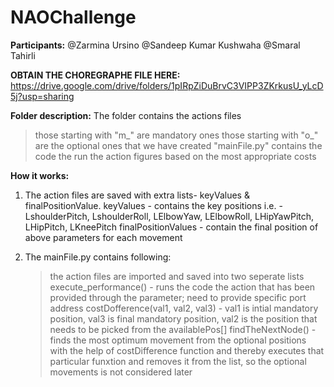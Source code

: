 # NAOChallenge
**Participants:** 
@Zarmina Ursino
@Sandeep Kumar Kushwaha
@Smaral Tahirli

**OBTAIN THE CHOREGRAPHE FILE HERE:** https://drive.google.com/drive/folders/1pIRpZiDuBrvC3VIPP3ZKrkusU_yLcD5j?usp=sharing 

**Folder description:**
The folder contains the actions files
  > those starting with "m_" are mandatory ones
  >  those starting with "o_" are the optional ones that we have created
"mainFile.py" contains the code the run the action figures based on the most appropriate costs

**How it works:**
1. The action files are saved with extra lists- keyValues & finalPositionValue. 
    keyValues - contains the key positions i.e. - LshoulderPitch, LshoulderRoll, LElbowYaw, LElbowRoll, LHipYawPitch, LHipPitch, LKneePitch
    finalPositionValues - contain the final position of above parameters for each movement
    
2. The mainFile.py contains following:
    >the action files are imported and saved into two seperate lists
    >execute_performance() - runs the code the action that has been provided through the parameter; need to provide specific port address
    >costDofference(val1, val2, val3) - val1 is intial mandatory position, val3 is final mandatory position, val2 is the position that needs to be picked from the availablePos[]
    >findTheNextNode() - finds the most optimum movement from the optional positions with the help of costDifference function and thereby executes that particular funxtion and removes it from the list, so the optional movements is not considered later
